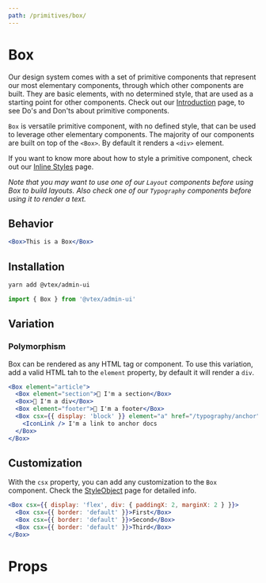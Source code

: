 ```yaml
---
path: /primitives/box/
---
```


# Box

Our design system comes with a set of primitive components that represent our most elementary components, through which other components are built. They are basic elements, with no determined style, that are used as a starting point for other components. Check out our [Introduction](/primitives/introduction) page, to see Do's and Don'ts about primitive components.

`Box` is versatile primitive component, with no defined style, that can be used to leverage other elementary components. The majority of our components are built on top of the `<Box>`. By default it renders a `<div>` element.

If you want to know more about how to style a primitive component, check out our [Inline Styles](/theming/inline-styles/) page.

_Note that you may want to use one of our `Layout` components before using Box to build layouts. Also check one of our `Typography` components before using it to render a text._

## Behavior

```jsx
<Box>This is a Box</Box>
```

## Installation

```sh isStatic
yarn add @vtex/admin-ui
```

```jsx isStatic
import { Box } from '@vtex/admin-ui'
```

## Variation

### Polymorphism

Box can be rendered as any HTML tag or component. To use this variation, add a valid HTML tah to the `element` property, by default it will render a `div`.

```jsx
<Box element="article">
  <Box element="section">👻 I'm a section</Box>
  <Box>👻 I'm a div</Box>
  <Box element="footer">👻 I'm a footer</Box>
  <Box csx={{ display: 'block' }} element="a" href="/typography/anchor">
    <IconLink /> I'm a link to anchor docs
  </Box>
</Box>
```

## Customization

With the `csx` property, you can add any customization to the `Box` component. Check the [StyleObject](/theming/style-object) page for detailed info.

```jsx
<Box csx={{ display: 'flex', div: { paddingX: 2, marginX: 2 } }}>
  <Box csx={{ border: 'default' }}>First</Box>
  <Box csx={{ border: 'default' }}>Second</Box>
  <Box csx={{ border: 'default' }}>Third</Box>
</Box>
```

# Props

<proptypes heading="Box" component="Box" />
